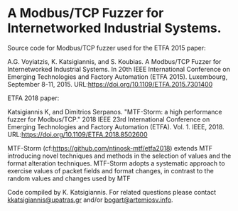 # A Modbus/TCP Fuzzer for Internetworked Industrial Systems.
Source code for Modbus/TCP fuzzer used for the ETFA 2015 paper:

A.G. Voyiatzis, K. Katsigiannis, and S. Koubias.
A Modbus/TCP Fuzzer for Internetworked Industrial Systems.
In 20th IEEE International Conference on Emerging Technologies and Factory Automation (ETFA 2015).
Luxembourg, September 8-11, 2015.
URL:https://doi.org/10.1109/ETFA.2015.7301400

ETFA 2018 paper:

Katsigiannis K, and Dimitrios Serpanos. "MTF-Storm: a high performance fuzzer for Modbus/TCP." 
2018 IEEE 23rd International Conference on Emerging Technologies and Factory Automation (ETFA). Vol. 1. IEEE, 2018.
URL:https://doi.org/10.1109/ETFA.2018.8502600

MTF-Storm (cf:https://github.com/ntinosk-mtf/etfa2018) extends MTF  introducing novel techniques and methods in the selection of values and the format
alteration techniques. MTF-Storm adopts a systematic approach to exercise values of packet fields and format
changes, in contrast to the random values and changes used by MTF


Code compiled by K. Katsigiannis.
For related questions please contact <kkatsigiannis@upatras.gr> and/or <bogart@artemiosv.info>.
